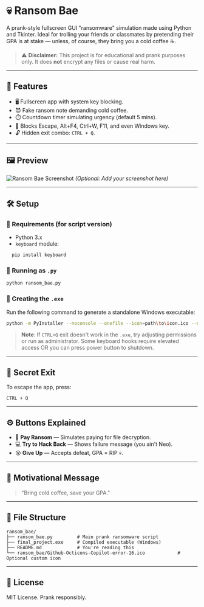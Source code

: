 # 💀 Ransom Bae

A prank-style fullscreen GUI "ransomware" simulation made using Python and Tkinter. Ideal for trolling your friends or classmates by pretending their GPA is at stake — unless, of course, they bring you a cold coffee ☕.

> ⚠️ **Disclaimer:** This project is for educational and prank purposes only. It does **not** encrypt any files or cause real harm.

---

## 🚀 Features

- 🖥️ Fullscreen app with system key blocking.
- 😈 Fake ransom note demanding cold coffee.
- ⏱️ Countdown timer simulating urgency (default 5 mins).
- 🔐 Blocks Escape, Alt+F4, Ctrl+W, F11, and even Windows key.
- 🔓 Hidden exit combo: `CTRL + Q`.

---

## 🖼️ Preview

![Ransom Bae Screenshot](screenshot.png) *(Optional: Add your screenshot here)*

---

## 🛠️ Setup

### 🔹 Requirements (for script version)
- Python 3.x
- `keyboard` module:
```bash
  pip install keyboard
````

### 🔹 Running as `.py`

```bash
python ransom_bae.py
```

### 🔹 Creating the `.exe`

Run the following command to generate a standalone Windows executable:

```bash
python -m PyInstaller --noconsole --onefile --icon=path\to\icon.ico --name=final_project ransom_bae.py
```

> **Note**: If `CTRL+Q` exit doesn't work in the `.exe`, try adjusting permissions or run as administrator. Some keyboard hooks require elevated access OR you can press power button to shutdown.

---

## 🔑 Secret Exit

To escape the app, press:

```
CTRL + Q
```

---

## ⚙️ Buttons Explained

* 💸 **Pay Ransom** — Simulates paying for file decryption.
* 💻 **Try to Hack Back** — Shows failure message (you ain't Neo).
* 😵 **Give Up** — Accepts defeat, GPA = RIP 💀.

---

## 🧃 Motivational Message

> "Bring cold coffee, save your GPA."

---

## 📂 File Structure

```
ransom_bae/
├── ransom_bae.py         # Main prank ransomware script
├── final_project.exe     # Compiled executable (Windows)
├── README.md             # You're reading this
└── ransom_bae/Github-Octicons-Copilot-error-16.ico            # Optional custom icon
```

---

## 📜 License

MIT License. Prank responsibly.



